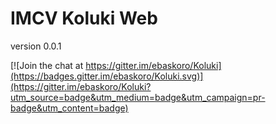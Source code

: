 IMCV Koluki Web
===============

version 0.0.1

[![Join the chat at https://gitter.im/ebaskoro/Koluki](https://badges.gitter.im/ebaskoro/Koluki.svg)](https://gitter.im/ebaskoro/Koluki?utm_source=badge&utm_medium=badge&utm_campaign=pr-badge&utm_content=badge)